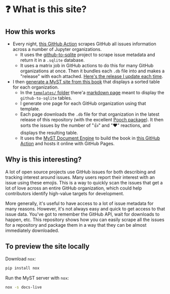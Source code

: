 # ❓ What is this site?

## How this works

- Every night, [this GitHub Action](https://github.com/jupyter/issue-data/blob/main/.github/workflows/release.yml) scrapes GitHub all issues information across a number of Jupyter organizations.
  - It uses the [github-to-sqlite](https://datasette.io/tools/github-to-sqlite) project to scrape issue metadata and return it in a `.sqlite` database.
  - It uses a matrix job in GitHub actions to do this for many GitHub organizations at once. Then it bundles each `.db` file into and makes a "release" with each attached. [Here's the release I update each time](https://github.com/jupyter/issue-data/releases/tag/latest).
- I then [generate a MyST site from this book](https://github.com/jupyter/issue-data/blob/main/book) that displays a sorted table for each organization.
  - In the [`templates/` folder](https://github.com/jupyter/issue-data/tree/main/templates) there'a [markdown page](https://github.com/jupyter/issue-data/blob/main/templates/table.md) meant to display the `github-to-sqlite` tables.
  - I generate one page for each GitHub organization using that template.
  - Each page downloads the `.db` file for that organization in the latest release of this repository (with the excellent [Pooch package](https://github.com/fatiando/pooch)). It then sorts the issues by the number of "👍" and "❤️" reactions, and displays the resulting table.
  - It uses the [MyST Document Engine](https://mystmd.org) to build the book in [this GitHub Action](https://github.com/jupyter/issue-data/blob/main/.github/workflows/book.yml) and hosts it online with GitHub Pages.

## Why is this interesting?

A lot of open source projects use GitHub issues for both describing and tracking interest around issues. Many users report their interest with an issue using these emojis. This is a way to quickly scan the issues that get a lot of love across an entire GitHub organization, which could help contributors identify high-value targets for development.

More generally, it's useful to have access to a lot of issue metadata for many reasons. However, it's not always easy and quick to get access to that issue data. You've got to remember the GitHub API, wait for downloads to happen, etc. This repository shows how you can easily scrape all the issues for a repository and package them in a way that they can be almost immediately downloaded.

## To preview the site locally

Download `nox`:

```bash
pip install nox
```

Run the MyST server with `nox`:

```bash
nox -s docs-live
```
